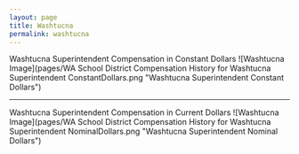 ```yaml
---
layout: page
title: Washtucna
permalink: washtucna
---
```



Washtucna Superintendent Compensation in Constant Dollars
![Washtucna Image](pages/WA School District Compensation History for Washtucna Superintendent ConstantDollars.png "Washtucna Superintendent Constant Dollars")
___

Washtucna Superintendent Compensation in Current Dollars
![Washtucna Image](pages/WA School District Compensation History for Washtucna Superintendent NominalDollars.png "Washtucna Superintendent Nominal Dollars")